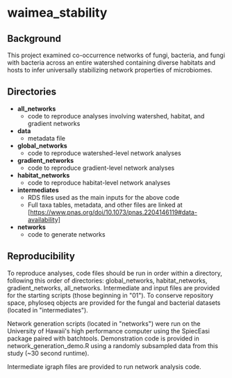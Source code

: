 # waimea_stability

## Background
This project examined co-occurrence networks of fungi, bacteria, and fungi with bacteria across an entire watershed containing 
diverse habitats and hosts to infer universally stabilizing network properties of microbiomes.


## Directories
* **all_networks**
  * code to reproduce analyses involving watershed, habitat, and gradient networks
* **data**
  * metadata file
* **global_networks**
  * code to reproduce watershed-level network analyses
* **gradient_networks**
  * code to reproduce gradient-level network analyses
* **habitat_networks**
  * code to reproduce habitat-level network analyses
* **intermediates**
  * RDS files used as the main inputs for the above code
  * Full taxa tables, metadata, and other files are linked at [https://www.pnas.org/doi/10.1073/pnas.2204146119#data-availability]
* **networks**
  * code to generate networks
  
  
## Reproducibility
To reproduce analyses, code files should be run in order within a directory, following this order of directories: global_networks, habitat_networks, gradient_networks, all_networks. Intermediate and input files are provided for the starting scripts (those beginning in "01"). To conserve repository space, phyloseq objects are provided for the fungal and bacterial datasets (located in "intermediates"). 

Network generation scripts (located in "networks") were run on the University of Hawaii's high performance computer using the SpiecEasi package paired with batchtools. Demonstration code is provided in network_generation_demo.R using a randomly subsampled data from this study (~30 second runtime). 

Intermediate igraph files are provided to run network analysis code. 
